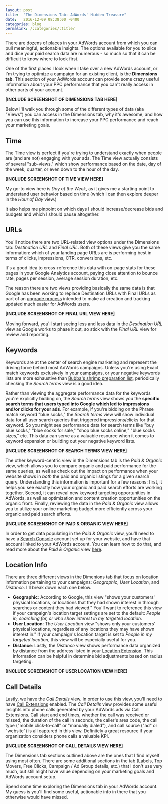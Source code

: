 ```yaml
---
layout: post
title:  "The Dimensions Tab: AdWords' Hidden Treasure"
date:   2016-12-09 08:38:00 -0400
categories: blog
permalink: /:categories/:title/
---
```

There are dozens of places in your AdWords account from which you can pull meaningful, actionable insights. The options available for you to slice and dice your paid search data are numerous - so much so that it can be difficult to know where to look first.

One of the first places I look when I take over a new AdWords account, or I'm trying to optimize a campaign for an existing client, is the **Dimensions tab**. This section of your AdWords account can provide some crazy useful information about your PPC performance that you can't really access in other parts of your account.

**[INCLUDE SCREENSHOT OF DIMENSIONS TAB HERE]**

Below I'll walk you through some of the different types of data (aka "Views") you can access in the Dimensions tab, why it's awesome, and how you can use this information to increase your PPC performance and reach your marketing goals.

## Time
The Time view is perfect if you're trying to understand exactly when people are (and are not) engaging with your ads. The Time view actually consists of several "sub-views," which show performance based on the date, day of the week, quarter, or even down to the hour of the day.

**[INCLUDE SCREENSHOT OF TIME VIEW HERE]**

My go-to view here is _Day of the Week_, as it gives me a starting point to understand user behavior based on time (which I can then explore deeper in the _Hour of Day_ view.)

It also helps me pinpoint on which days I should increase/decrease bids and budgets and which I should pause altogether.

## URLs
You'll notice there are two URL-related view options under the Dimensions tab: _Destination URL_ and _Final URL_. Both of these views give you the same information: which of your landing page URLs are is performing best in terms of clicks, impressions, CTR, conversions, etc.

It's a good idea to cross-reference this data with on-page stats for these pages in your Google Analytics account, paying close attention to bounce rate, pages per session, average session duration, etc.

The reason there are two views providing basically the same data is that Google has been working to replace Destination URLs with Final URLs as part of an [upgrade process](https://support.google.com/adwords/answer/6049217?hl=en&authuser=0) intended to make ad creation and tracking updated much easier for AdWords users.

**[INCLUDE SCREENSHOT OF FINAL URL VIEW HERE]**

Moving forward, you'll start seeing less and less data in the _Destination URL_ view as Google works to phase it out, so stick with the _Final URL_ view for review and reporting.

## Keywords
Keywords are at the center of search engine marketing and represent the driving force behind most AdWords campaigns. Unless you're using Exact match keywords exclusively in your campaigns, or your negative keywords lists are more exhaustive than [Bubba's shrimp preparation list](https://www.youtube.com/watch?v=WhfK98f5S00), periodically checking the _Search terms_ view is a good idea.

Rather than viewing the aggregate performance data for the keywords you're explicitly bidding on, the _Search terms_ view shows you the **specific search terms that users typed into Google which led to impressions and/or clicks for your ads**. For example, if you're bidding on the Phrase match keyword "blue socks," the _Search terms_ view will show individual data for all user search queries that triggered impressions/clicks for that keyword. So you might see performance data for search terms like "buy blue socks," "blue socks for sale," "shop blue socks online," "blue socks sizes," etc. This data can serve as a valuable resource when it comes to keyword expansion or building out your negative keyword lists.

**[INCLUDE SCREENSHOT OF SEARCH TERMS VIEW HERE]**

The other keyword-centric view in the Dimensions tab is the _Paid & Organic_ view, which allows you to compare organic and paid performance for the same queries, as well as check out the impact on performance when your website shows in _both_ the paid and organic listings for a given search query. Understanding this information is important for a few reasons: first, it helps you see exactly how your organic and paid search efforts are working together. Second, it can reveal new keyword targeting opportunities in AdWords, as well as optimization and content creation opportunities on the organic front. Finally, reviewing the data in the _Paid & Organic_ view allows you to utilize your online marketing budget more efficiently across your organic and paid search efforts.

**[INCLUDE SCREENSHOT OF PAID & ORGANIC VIEW HERE]**

In order to get data populating in the _Paid & Organic_ view, you'll need to have a [Search Console](https://www.google.com/webmasters/tools/home) account set up for your website, and have that account linked to your AdWords account. You can learn how to do that, and read more about the _Paid & Organic_ view [here](https://support.google.com/adwords/answer/3097241?hl=en&authuser=0).

## Location Info
There are three different views in the Dimenions tab that focus on location information pertaining to your campaigns: _Geographic_, _User Location_, and _Distance_. I'll break down each one below.

 - **Geographic**: According to Google, this view "shows your customers' physical locations, or locations that they had shown interest in through searches or content they had viewed." You'll want to reference this view if your campaign's location target settings are set to the default: _People in, searching for, or who show interest in my targeted location_.
 - **User Location**: The _User Location_ view "shows only your customers' physical locations, regardless of any locations they may have shown interest in." If your campaign's location target is set to _People in my targeted location_, this view will be especially useful for you.
 - **Distance**: Lastly, the _Distance_ view shows performance data organized by distance from the address listed in your [Location Extension](https://support.google.com/adwords/answer/2404182?hl=en). This information can be helpful in determine bid adjustments based on radius targeting.

 **[INCLUDE SCREENSHOT OF USER LOCATION VIEW HERE]**

## Call Details
Lastly, we have the _Call Details_ view. In order to use this view, you'll need to have [Call Extensions](https://support.google.com/adwords/answer/2453991?hl=en) enabled. The _Call Details_ view provides some useful insights into phone calls generated by your AdWords ads via Call Extensions. Call start and end times, whether the call was received or missed, the duration of the call in seconds, the caller's area code, the call type ("mobile click-to-call" or "manually dialed"), and call source ("ad" or "website") is all captured in this view. Definitely a great resource if your organization considers phone calls a valuable KPI.

**[INCLUDE SCREENSHOT OF CALL DETAILS VIEW HERE]**

The Dimensions tab sections outlined above are the ones that I find myself using most often. There are some additional sections in the tab (Labels, Top Movers, Free Clicks, Campaign / Ad Group details, etc.) that I don't use very much, but still might have value depending on your marketing goals and AdWords account setup.

Spend some time exploring the Dimensions tab in your AdWords account. My guess is you'll find some useful, actionable info in there that you otherwise would have missed.
